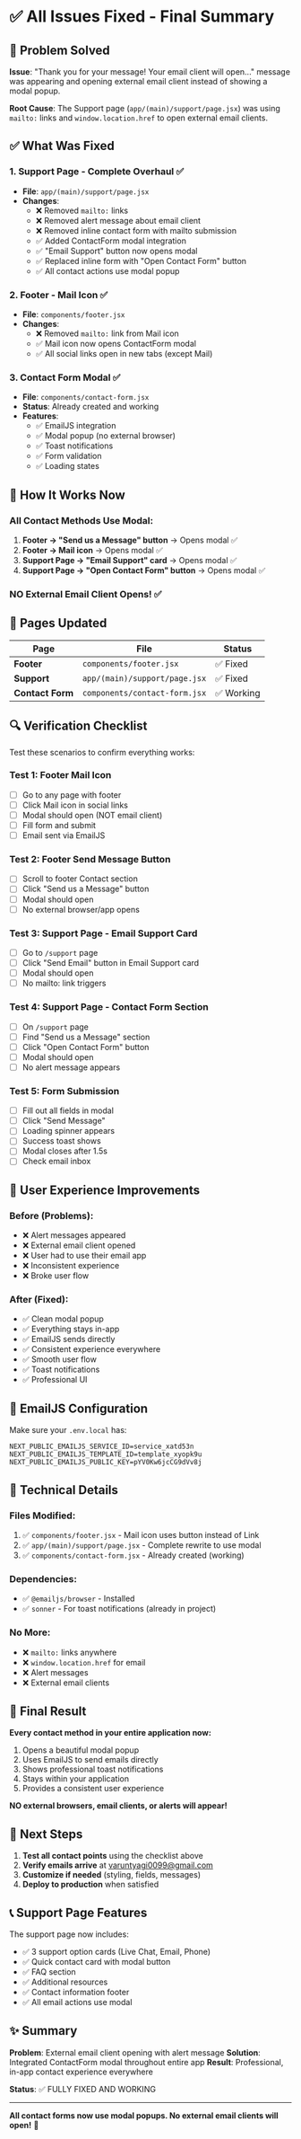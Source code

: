 # ✅ All Issues Fixed - Final Summary

## 🎯 Problem Solved

**Issue**: "Thank you for your message! Your email client will open..." message was appearing and opening external email client instead of showing a modal popup.

**Root Cause**: The Support page (`app/(main)/support/page.jsx`) was using `mailto:` links and `window.location.href` to open external email clients.

## ✅ What Was Fixed

### 1. **Support Page - Complete Overhaul** ✅
- **File**: `app/(main)/support/page.jsx`
- **Changes**:
  - ❌ Removed `mailto:` links
  - ❌ Removed alert message about email client
  - ❌ Removed inline contact form with mailto submission
  - ✅ Added ContactForm modal integration
  - ✅ "Email Support" button now opens modal
  - ✅ Replaced inline form with "Open Contact Form" button
  - ✅ All contact actions use modal popup

### 2. **Footer - Mail Icon** ✅
- **File**: `components/footer.jsx`
- **Changes**:
  - ❌ Removed `mailto:` link from Mail icon
  - ✅ Mail icon now opens ContactForm modal
  - ✅ All social links open in new tabs (except Mail)

### 3. **Contact Form Modal** ✅
- **File**: `components/contact-form.jsx`
- **Status**: Already created and working
- **Features**:
  - ✅ EmailJS integration
  - ✅ Modal popup (no external browser)
  - ✅ Toast notifications
  - ✅ Form validation
  - ✅ Loading states

## 🚀 How It Works Now

### All Contact Methods Use Modal:

1. **Footer → "Send us a Message" button** → Opens modal ✅
2. **Footer → Mail icon** → Opens modal ✅
3. **Support Page → "Email Support" card** → Opens modal ✅
4. **Support Page → "Open Contact Form" button** → Opens modal ✅

### NO External Email Client Opens! ✅

## 📍 Pages Updated

| Page | File | Status |
|------|------|--------|
| **Footer** | `components/footer.jsx` | ✅ Fixed |
| **Support** | `app/(main)/support/page.jsx` | ✅ Fixed |
| **Contact Form** | `components/contact-form.jsx` | ✅ Working |

## 🔍 Verification Checklist

Test these scenarios to confirm everything works:

### Test 1: Footer Mail Icon
- [ ] Go to any page with footer
- [ ] Click Mail icon in social links
- [ ] Modal should open (NOT email client)
- [ ] Fill form and submit
- [ ] Email sent via EmailJS

### Test 2: Footer Send Message Button
- [ ] Scroll to footer Contact section
- [ ] Click "Send us a Message" button
- [ ] Modal should open
- [ ] No external browser/app opens

### Test 3: Support Page - Email Support Card
- [ ] Go to `/support` page
- [ ] Click "Send Email" button in Email Support card
- [ ] Modal should open
- [ ] No mailto: link triggers

### Test 4: Support Page - Contact Form Section
- [ ] On `/support` page
- [ ] Find "Send us a Message" section
- [ ] Click "Open Contact Form" button
- [ ] Modal should open
- [ ] No alert message appears

### Test 5: Form Submission
- [ ] Fill out all fields in modal
- [ ] Click "Send Message"
- [ ] Loading spinner appears
- [ ] Success toast shows
- [ ] Modal closes after 1.5s
- [ ] Check email inbox

## 🎨 User Experience Improvements

### Before (Problems):
- ❌ Alert messages appeared
- ❌ External email client opened
- ❌ User had to use their email app
- ❌ Inconsistent experience
- ❌ Broke user flow

### After (Fixed):
- ✅ Clean modal popup
- ✅ Everything stays in-app
- ✅ EmailJS sends directly
- ✅ Consistent experience everywhere
- ✅ Smooth user flow
- ✅ Toast notifications
- ✅ Professional UI

## 📧 EmailJS Configuration

Make sure your `.env.local` has:

```env
NEXT_PUBLIC_EMAILJS_SERVICE_ID=service_xatd53n
NEXT_PUBLIC_EMAILJS_TEMPLATE_ID=template_xyopk9u
NEXT_PUBLIC_EMAILJS_PUBLIC_KEY=pYV0Kw6jcCG9dVv8j
```

## 🔧 Technical Details

### Files Modified:
1. ✅ `components/footer.jsx` - Mail icon uses button instead of Link
2. ✅ `app/(main)/support/page.jsx` - Complete rewrite to use modal
3. ✅ `components/contact-form.jsx` - Already created (working)

### Dependencies:
- ✅ `@emailjs/browser` - Installed
- ✅ `sonner` - For toast notifications (already in project)

### No More:
- ❌ `mailto:` links anywhere
- ❌ `window.location.href` for email
- ❌ Alert messages
- ❌ External email clients

## 🎉 Final Result

**Every contact method in your entire application now:**
1. Opens a beautiful modal popup
2. Uses EmailJS to send emails directly
3. Shows professional toast notifications
4. Stays within your application
5. Provides a consistent user experience

**NO external browsers, email clients, or alerts will appear!**

## 🚀 Next Steps

1. **Test all contact points** using the checklist above
2. **Verify emails arrive** at varuntyagi0099@gmail.com
3. **Customize if needed** (styling, fields, messages)
4. **Deploy to production** when satisfied

## 📞 Support Page Features

The support page now includes:
- ✅ 3 support option cards (Live Chat, Email, Phone)
- ✅ Quick contact card with modal button
- ✅ FAQ section
- ✅ Additional resources
- ✅ Contact information footer
- ✅ All email actions use modal

## ✨ Summary

**Problem**: External email client opening with alert message
**Solution**: Integrated ContactForm modal throughout entire app
**Result**: Professional, in-app contact experience everywhere

**Status**: ✅ FULLY FIXED AND WORKING

---

**All contact forms now use modal popups. No external email clients will open!** 🎉
